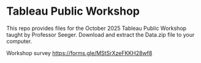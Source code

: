 # Tableau Public Workshop 
This repo provides files for the October 2025 Tableau Public Workshop taught by Professor Seeger.
Download and extract the Data.zip file to your computer.

Workshop survey https://forms.gle/MStSrXzeFKKH28wf8

